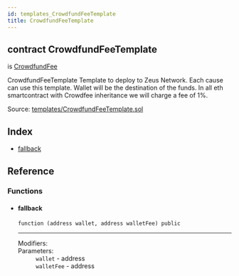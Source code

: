```yaml
---
id: templates_CrowdfundFeeTemplate
title: CrowdfundFeeTemplate
---
```


<div class="contract-doc"><div class="contract"><h2 class="contract-header"><span class="contract-kind">contract</span> CrowdfundFeeTemplate</h2><p class="base-contracts"><span>is</span> <a href="crowdfund_distribution_CrowdfundFee.html">CrowdfundFee</a></p><p class="description">CrowdfundFeeTemplate Template to deploy to Zeus Network. Each cause can use this template. Wallet will be the destination of the funds. In all eth smartcontract with Crowdfee inheritance we will charge a fee of 1%.</p><div class="source">Source: <a href="https://github.com/ZEUS-coin/smart-contracts/blob/v0.0.3/contracts/templates/CrowdfundFeeTemplate.sol" target="_blank">templates/CrowdfundFeeTemplate.sol</a></div></div><div class="index"><h2>Index</h2><ul><li><a href="templates_CrowdfundFeeTemplate.html#">fallback</a></li></ul></div><div class="reference"><h2>Reference</h2><div class="functions"><h3>Functions</h3><ul><li><div class="item function"><span id="fallback" class="anchor-marker"></span><h4 class="name">fallback</h4><div class="body"><code class="signature">function <strong></strong><span>(address wallet, address walletFee) </span><span>public </span></code><hr/><dl><dt><span class="label-modifiers">Modifiers:</span></dt><dd></dd><dt><span class="label-parameters">Parameters:</span></dt><dd><div><code>wallet</code> - address</div><div><code>walletFee</code> - address</div></dd></dl></div></div></li></ul></div></div></div>
